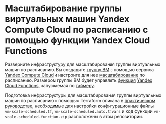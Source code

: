 # Масштабирование группы виртуальных машин Yandex Compute Cloud по расписанию с помощью функции Yandex Cloud Functions

Разверните инфраструктуру для масштабирования группы виртуальных машин по расписанию. Вы создадите [группу ВМ](https://yandex.cloud/ru/docs/compute/concepts/instance-groups/) с помощью сервиса [Yandex Compute Cloud](https://yandex.cloud/ru/docs/compute/) и настроите для нее [масштабирование](https://yandex.cloud/ru/docs/compute/concepts/instance-groups/scale) по расписанию. Размером группы ВМ будет управлять [функция](https://yandex.cloud/ru/docs/functions/concepts/function) [Yandex Cloud Functions](https://yandex.cloud/ru/docs/functions/), запускаемая по [таймеру](https://yandex.cloud/ru/docs/functions/concepts/trigger/timer).

Подготовка инфраструктуры для масштабирования группы виртуальных машин по расписанию с помощью Terraform описана в [практическом руководстве](https://yandex.cloud/ru/docs/tutorials/infrastructure-management/vm-scale-scheduled/), необходимые для настройки конфигурационные файлы `vm-scale-scheduled.tf`, `vm-scale-scheduled.auto.tfvars` и код функции `vm-scale-scheduled-function.zip` расположены в этом репозитории.
